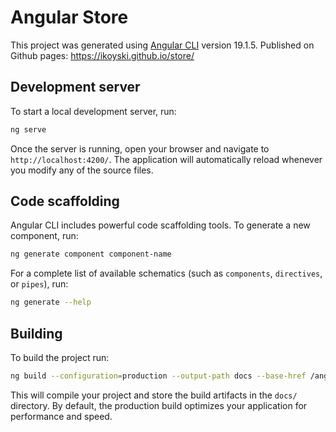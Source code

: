 # Angular Store

This project was generated using [Angular CLI](https://github.com/angular/angular-cli) version 19.1.5.
Published on Github pages: https://ikoyski.github.io/store/

## Development server

To start a local development server, run:

```bash
ng serve
```

Once the server is running, open your browser and navigate to `http://localhost:4200/`. The application will automatically reload whenever you modify any of the source files.

## Code scaffolding

Angular CLI includes powerful code scaffolding tools. To generate a new component, run:

```bash
ng generate component component-name
```

For a complete list of available schematics (such as `components`, `directives`, or `pipes`), run:

```bash
ng generate --help
```

## Building

To build the project run:

```bash
ng build --configuration=production --output-path docs --base-href /angular-store/ && mv docs/browser/* docs/ && rmdir docs/browser && cp docs/index.html docs/404.html
```

This will compile your project and store the build artifacts in the `docs/` directory. By default, the production build optimizes your application for performance and speed.


